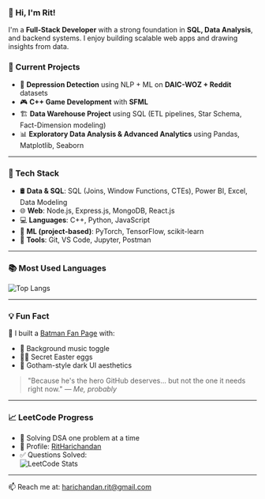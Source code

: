 ### 👋 Hi, I'm Rit!

I'm a **Full-Stack Developer** with a strong foundation in **SQL, Data Analysis**, and backend systems. I enjoy building scalable web apps and drawing insights from data.

### 🚀 Current Projects
- 🧠 **Depression Detection** using NLP + ML on **DAIC-WOZ + Reddit** datasets  
- 🎮 **C++ Game Development** with **SFML**  
- 🏗️ **Data Warehouse Project** using SQL (ETL pipelines, Star Schema, Fact-Dimension modeling)  
- 📊 **Exploratory Data Analysis & Advanced Analytics** using Pandas, Matplotlib, Seaborn

---

### 🔧 Tech Stack

- 🛢️ **Data & SQL**: SQL (Joins, Window Functions, CTEs), Power BI, Excel, Data Modeling  
- 🌐 **Web**: Node.js, Express.js, MongoDB, React.js  
- 💻 **Languages**: C++, Python, JavaScript  
- 🧠 **ML (project-based)**: PyTorch, TensorFlow, scikit-learn  
- 🔧 **Tools**: Git, VS Code, Jupyter, Postman

---

### 📚 Most Used Languages

![Top Langs](https://github-readme-stats.vercel.app/api/top-langs/?username=Rit19081&layout=compact&theme=tokyonight)

---

### 💡 Fun Fact

🦇 I built a [Batman Fan Page](https://rit19081.github.io/Batman-website/) with:

- 🎵 Background music toggle  
- 🕵️‍♂️ Secret Easter eggs  
- 🖤 Gotham-style dark UI aesthetics  

> "Because he's the hero GitHub deserves... but not the one it needs right now." — *Me, probably*

---

### 📈 LeetCode Progress

- 🧩 Solving DSA one problem at a time  
- 🧠 Profile: [RitHarichandan](https://leetcode.com/RitHarichandan/)  
- ✅ Questions Solved:  
  ![LeetCode Stats](https://leetcard.jacoblin.cool/RitHarichandan?theme=dark&font=JetBrains+Mono)

---

📫 Reach me at: [harichandan.rit@gmail.com](mailto:harichandan.rit@gmail.com)
